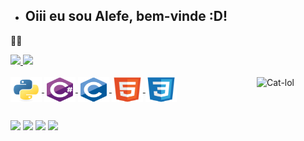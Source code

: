 
- ## Oiii eu sou Alefe, bem-vinde :D!
🏳️‍🌈
<div>
  <a href="https://github.com/devlele">
  <img height="180em" src="https://github-readme-stats.vercel.app/api?username=devlele&show_icons=true&theme=dracula&include_all_commits=true&count_private=true"/>
    <img height="180em" src="https://github-readme-stats.vercel.app/api/top-langs/?username=devlele&layout=compact&langs_count=16&theme=dracula"/>
</div>

<div style="display: inline_block"><br>
  <img align="center" alt="lele-Py" height="40" width="50" src="https://raw.githubusercontent.com/devicons/devicon/master/icons/python/python-original.svg">
  <img align="center" alt="lele-CS" height="40" width="50" src="https://raw.githubusercontent.com/devicons/devicon/master/icons/csharp/csharp-original.svg">
  <img align="center" alt="lele-C" height="40" width="50" src="https://raw.githubusercontent.com/devicons/devicon/master/icons/c/c-original.svg">
  <img align="center" alt="lele-HTML" height="40" width="50" src="https://raw.githubusercontent.com/devicons/devicon/master/icons/html5/html5-original.svg">
  <img align="center" alt="lele-CSS" height="40" width="50" src="https://raw.githubusercontent.com/devicons/devicon/master/icons/css3/css3-original.svg">
  <img align="right" height="110" width="110" border-radius="30" alt="Cat-lol"src="https://media4.giphy.com/media/v1.Y2lkPTc5MGI3NjExNjlmdGthbGEwZDZzYTk1b291YnJmdWlhZ3FzMDQ2MGo3cDU0MmJpcSZlcD12MV9pbnRlcm5hbF9naWZfYnlfaWQmY3Q9Zw/vFKqnCdLPNOKc/giphy.gif">
</div>
  
 ##
 
<div> 
  <a href ="https://wa.me/qr/P2UN74QWTDPCP1"><img src="https://img.shields.io/badge/WhatsApp-25D366?style=for-the-badge&logo=whatsapp&logoColor=white"></a>
  <a href="https://instagram.com/_alefee" target="_blank"><img src="https://img.shields.io/badge/-Instagram-%23E4405F?style=for-the-badge&logo=instagram&logoColor=white" target="_blank"></a>
  <a href="[www.linkedin.com/in/alefe-freitas-santos](https://www.linkedin.com/in/alefe-freitas-santos-249a17303/)" target="_blank"><img src="https://img.shields.io/badge/-LinkedIn-%230077B5?style=for-the-badge&logo=linkedin&logoColor=white" target="_blank"></a>  
  <a href = "alefefreitassantos@gmail.com"><img src="https://img.shields.io/badge/-Gmail-%23333?style=for-the-badge&logo=gmail&logoColor=white" target="_blank"></a>
</div>
